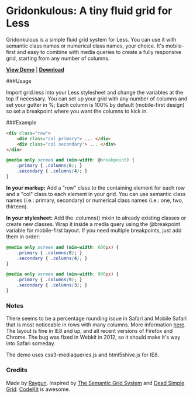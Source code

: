 Gridonkulous: A tiny fluid grid for Less
========================================

Gridonkulous is a simple fluid grid system for Less. You can use it with semantic class names or numerical class names, your choice. It's mobile-first and easy to combine with media queries to create a fully responsive grid, starting from any number of columns.

**[View Demo](http://demo.madebyraygun.com/gridonkulous)** | **[Download](https://github.com/daltonrooney/Gridonkulous/archive/master.zip)**

###Usage

Import grid.less into your Less stylesheet and change the variables at the top if necessary. You can set up your grid with any number of columns and set your gutter in %; Each column is 100% by default (mobile-first design) so set a breakpoint where you want the columns to kick in.

###Example

```html
<div class="row">
	<div class="col primary"> ... </div>
	<div class="col secondary"> ... </div>
</div>
```

```css
@media only screen and (min-width: @breakpoint) {
	.primary { .columns(8); }
	.secondary { .columns(4); }
}
```

**In your markup:** Add a "row" class to the containing element for each row and a "col" class to each element in your grid. You can use semantic class names (i.e.: primary, secondary) or numerical class names (i.e.: one, two, thirteen).

**In your stylesheet:** Add the .columns() mixin to already existing classes or create new classes. Wrap it inside a media query using the @breakpoint variable for mobile-first layout. If you need multiple breakpoints, just add them in order: 

```css
@media only screen and (min-width: 600px) {
	.primary { .columns(8); }
	.secondary { .columns(4); }
}

@media only screen and (min-width: 900px) {
	.primary { .columns(9); }
	.secondary { .columns(3); }
}
```

### Notes

There seems to be a percentage rounding issue in Safari and Mobile Safari that is most noticeable in rows with many columns. More information [here](http://css-tricks.com/percentage-bugs-in-webkit/). The layout is fine in IE8 and up, and all recent versions of Firefox and Chrome. The bug was fixed in Webkit in 2012, so it should make it's way into Safari someday.

The demo uses css3-mediaqueries.js and html5shive.js for IE8.

### Credits

Made by [Raygun](http://madebyraygun.com). Inspired by [The Semantic Grid System](http://semantic.gs) and [Dead Simple Grid](https://github.com/mourner/dead-simple-grid). [CodeKit](http://incident57.com/codekit/) is awesome.